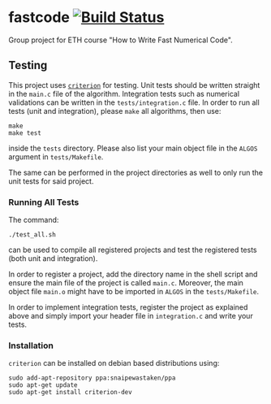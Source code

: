 # fastcode  [![Build Status](https://travis-ci.com/matthaeusheer/fastcode.svg?branch=master)](https://travis-ci.com/matthaeusheer/fastcode)

Group project for ETH course "How to Write Fast Numerical Code".

## Testing

This project uses [`criterion`](https://github.com/Snaipe/Criterion) for testing. Unit
tests should be written straight in the `main.c` file of the algorithm. Integration tests
such as numerical validations can be written in the `tests/integration.c` file. In order to
run all tests (unit and integration), please `make` all algorithms, then use:

```
make
make test
```

inside the `tests` directory. Please also list your main object file in the `ALGOS` argument
in `tests/Makefile`.

The same can be performed in the project directories as well to only run the unit tests for said
project.


### Running All Tests

The command:

```
./test_all.sh
```

can be used to compile all registered projects and test the registered tests (both unit and
integration).

In order to register a project, add the directory name in the shell script and ensure the main
file of the project is called `main.c`. Moreover, the main object file `main.o` might have to
be imported in `ALGOS` in the `tests/Makefile`.

In order to implement integration tests, register the project as explained above and simply
import your header file in `integration.c` and write your tests.


### Installation

`criterion` can be installed on debian based distributions using:

```
sudo add-apt-repository ppa:snaipewastaken/ppa
sudo apt-get update
sudo apt-get install criterion-dev
```
